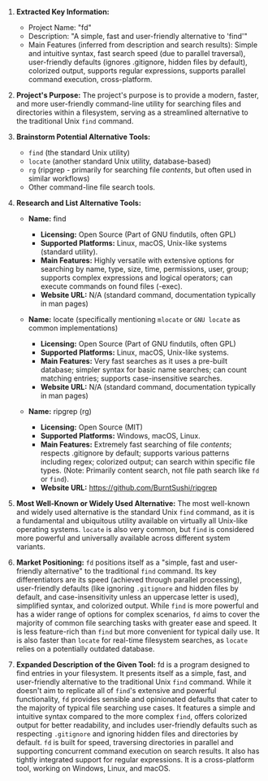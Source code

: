 1.  **Extracted Key Information:**
    *   Project Name: "fd"
    *   Description: "A simple, fast and user-friendly alternative to 'find'"
    *   Main Features (inferred from description and search results): Simple and intuitive syntax, fast search speed (due to parallel traversal), user-friendly defaults (ignores .gitignore, hidden files by default), colorized output, supports regular expressions, supports parallel command execution, cross-platform.

2.  **Project's Purpose:**
    The project's purpose is to provide a modern, faster, and more user-friendly command-line utility for searching files and directories within a filesystem, serving as a streamlined alternative to the traditional Unix `find` command.

3.  **Brainstorm Potential Alternative Tools:**
    *   `find` (the standard Unix utility)
    *   `locate` (another standard Unix utility, database-based)
    *   `rg` (ripgrep - primarily for searching file *contents*, but often used in similar workflows)
    *   Other command-line file search tools.

4.  **Research and List Alternative Tools:**

    *   **Name:** find
        *   **Licensing:** Open Source (Part of GNU findutils, often GPL)
        *   **Supported Platforms:** Linux, macOS, Unix-like systems (standard utility).
        *   **Main Features:** Highly versatile with extensive options for searching by name, type, size, time, permissions, user, group; supports complex expressions and logical operators; can execute commands on found files (-exec).
        *   **Website URL:** N/A (standard command, documentation typically in man pages)

    *   **Name:** locate (specifically mentioning `mlocate` or `GNU locate` as common implementations)
        *   **Licensing:** Open Source (Part of GNU findutils, often GPL)
        *   **Supported Platforms:** Linux, macOS, Unix-like systems.
        *   **Main Features:** Very fast searches as it uses a pre-built database; simpler syntax for basic name searches; can count matching entries; supports case-insensitive searches.
        *   **Website URL:** N/A (standard command, documentation typically in man pages)

    *   **Name:** ripgrep (rg)
        *   **Licensing:** Open Source (MIT)
        *   **Supported Platforms:** Windows, macOS, Linux.
        *   **Main Features:** Extremely fast searching of file *contents*; respects .gitignore by default; supports various patterns including regex; colorized output; can search within specific file types. (Note: Primarily content search, not file path search like `fd` or `find`).
        *   **Website URL:** https://github.com/BurntSushi/ripgrep

5.  **Most Well-Known or Widely Used Alternative:**
    The most well-known and widely used alternative is the standard Unix `find` command, as it is a fundamental and ubiquitous utility available on virtually all Unix-like operating systems. `locate` is also very common, but `find` is considered more powerful and universally available across different system variants.

6.  **Market Positioning:**
    `fd` positions itself as a "simple, fast and user-friendly alternative" to the traditional `find` command. Its key differentiators are its speed (achieved through parallel processing), user-friendly defaults (like ignoring `.gitignore` and hidden files by default, and case-insensitivity unless an uppercase letter is used), simplified syntax, and colorized output. While `find` is more powerful and has a wider range of options for complex scenarios, `fd` aims to cover the majority of common file searching tasks with greater ease and speed. It is less feature-rich than `find` but more convenient for typical daily use. It is also faster than `locate` for real-time filesystem searches, as `locate` relies on a potentially outdated database.

7.  **Expanded Description of the Given Tool:**
    fd is a program designed to find entries in your filesystem. It presents itself as a simple, fast, and user-friendly alternative to the traditional Unix `find` command. While it doesn't aim to replicate all of `find`'s extensive and powerful functionality, `fd` provides sensible and opinionated defaults that cater to the majority of typical file searching use cases. It features a simple and intuitive syntax compared to the more complex `find`, offers colorized output for better readability, and includes user-friendly defaults such as respecting `.gitignore` and ignoring hidden files and directories by default. `fd` is built for speed, traversing directories in parallel and supporting concurrent command execution on search results. It also has tightly integrated support for regular expressions. It is a cross-platform tool, working on Windows, Linux, and macOS.